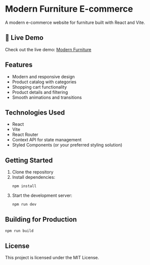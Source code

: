 # Modern Furniture E-commerce

A modern e-commerce website for furniture built with React and Vite.

## 🚀 Live Demo

Check out the live demo: [Modern Furniture](https://modern-furniture-n.netlify.app/)

## Features

- Modern and responsive design
- Product catalog with categories
- Shopping cart functionality
- Product details and filtering
- Smooth animations and transitions

## Technologies Used

- React
- Vite
- React Router
- Context API for state management
- Styled Components (or your preferred styling solution)

## Getting Started

1. Clone the repository
2. Install dependencies:
   ```bash
   npm install
   ```
3. Start the development server:
   ```bash
   npm run dev
   ```

## Building for Production

```bash
npm run build
```

## License

This project is licensed under the MIT License.
